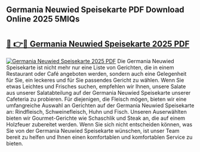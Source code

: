## Germania Neuwied Speisekarte PDF Download Online 2025 5MIQs

# <h2><a href="http://gc9at6.nevu.top/?p=Germania+Neuwied+Speisekarte">🔗 👉🔴 Germania Neuwied Speisekarte 2025 PDF</a></h2>

[![Germania Neuwied Speisekarte 2025 PDF](https://i.imgur.com/dBaPXMq.png)](http://gc9at6.nevu.top/?p=Germania+Neuwied+Speisekarte)
Die Germania Neuwied Speisekarte ist nicht mehr nur eine Liste von Gerichten, die in einem Restaurant oder Café angeboten werden, sondern auch eine Gelegenheit für Sie, ein leckeres und für Sie passendes Gericht zu wählen. Wenn Sie etwas Leichtes und Frisches suchen, empfehlen wir Ihnen, unsere Salate aus unserer Salatabteilung auf der Germania Neuwied Speisekarte unserer Cafeteria zu probieren. Für diejenigen, die Fleisch mögen, bieten wir eine umfangreiche Auswahl an Gerichten auf der Germania Neuwied Speisekarte an: Rindfleisch, Schweinefleisch, Huhn und Fisch. Unseren Auserwählten bieten wir Gourmet-Gerichte wie Schaschlik und Steak an, die auf einem Holzfeuer zubereitet werden. Wenn Sie sich nicht entscheiden können, was Sie von der Germania Neuwied Speisekarte wünschen, ist unser Team bereit zu helfen und Ihnen einen komfortablen und komfortablen Service zu bieten.
